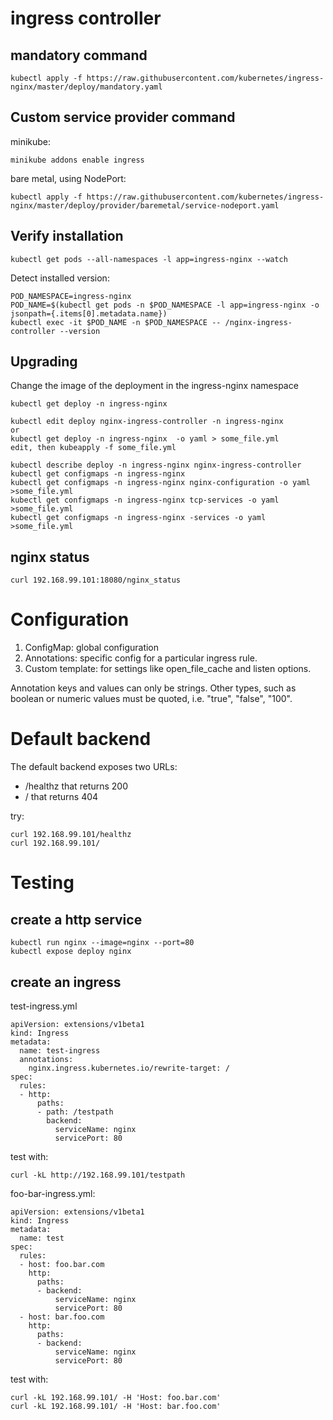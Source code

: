 # ingress controller

## mandatory command
```
kubectl apply -f https://raw.githubusercontent.com/kubernetes/ingress-nginx/master/deploy/mandatory.yaml
```

## Custom service provider command

minikube:
```
minikube addons enable ingress
```

bare metal, using NodePort:
```
kubectl apply -f https://raw.githubusercontent.com/kubernetes/ingress-nginx/master/deploy/provider/baremetal/service-nodeport.yaml
```

## Verify installation
```
kubectl get pods --all-namespaces -l app=ingress-nginx --watch
```

Detect installed version:
```
POD_NAMESPACE=ingress-nginx
POD_NAME=$(kubectl get pods -n $POD_NAMESPACE -l app=ingress-nginx -o jsonpath={.items[0].metadata.name})
kubectl exec -it $POD_NAME -n $POD_NAMESPACE -- /nginx-ingress-controller --version
```

## Upgrading
Change the image of the deployment 
in the ingress-nginx namespace
```
kubectl get deploy -n ingress-nginx

kubectl edit deploy nginx-ingress-controller -n ingress-nginx
or
kubectl get deploy -n ingress-nginx  -o yaml > some_file.yml
edit, then kubeapply -f some_file.yml
```
```
kubectl describe deploy -n ingress-nginx nginx-ingress-controller
kubectl get configmaps -n ingress-nginx
kubectl get configmaps -n ingress-nginx nginx-configuration -o yaml >some_file.yml
kubectl get configmaps -n ingress-nginx tcp-services -o yaml >some_file.yml
kubectl get configmaps -n ingress-nginx -services -o yaml >some_file.yml
```
## nginx status
```
curl 192.168.99.101:18080/nginx_status
```

# Configuration
1. ConfigMap: global configuration
1. Annotations: specific config for a particular ingress rule.
1. Custom template: for settings like open_file_cache and listen options.

Annotation keys and values can only be strings. Other types, such as boolean or numeric values must be quoted, i.e. "true", "false", "100".

# Default backend
The default backend exposes two URLs:

* /healthz that returns 200
* / that returns 404

try:
```
curl 192.168.99.101/healthz
curl 192.168.99.101/
```

# Testing

## create a http service
```
kubectl run nginx --image=nginx --port=80
kubectl expose deploy nginx
```

## create an ingress
test-ingress.yml
```
apiVersion: extensions/v1beta1
kind: Ingress
metadata:
  name: test-ingress
  annotations:
    nginx.ingress.kubernetes.io/rewrite-target: /
spec:
  rules:
  - http:
      paths:
      - path: /testpath
        backend:
          serviceName: nginx
          servicePort: 80
```
test with:
```
curl -kL http://192.168.99.101/testpath
```

foo-bar-ingress.yml:
```
apiVersion: extensions/v1beta1
kind: Ingress
metadata:
  name: test
spec:
  rules:
  - host: foo.bar.com
    http:
      paths:
      - backend:
          serviceName: nginx
          servicePort: 80
  - host: bar.foo.com
    http:
      paths:
      - backend:
          serviceName: nginx
          servicePort: 80
```

test with:
```
curl -kL 192.168.99.101/ -H 'Host: foo.bar.com'
curl -kL 192.168.99.101/ -H 'Host: bar.foo.com'
```
